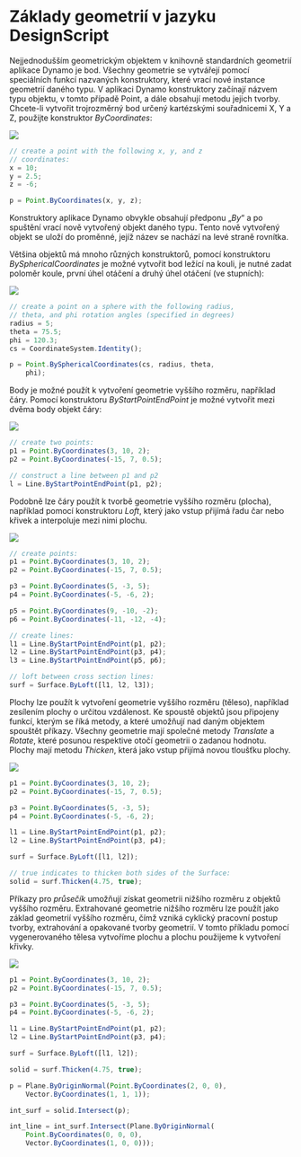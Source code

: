 # Základy geometrií v jazyku DesignScript

Nejjednodušším geometrickým objektem v knihovně standardních geometrií aplikace Dynamo je bod. Všechny geometrie se vytvářejí pomocí speciálních funkcí nazvaných konstruktory, které vrací nové instance geometrií daného typu. V aplikaci Dynamo konstruktory začínají názvem typu objektu, v tomto případě Point, a dále obsahují metodu jejich tvorby. Chcete-li vytvořit trojrozměrný bod určený kartézskými souřadnicemi X, Y a Z, použijte konstruktor *ByCoordinates*:

![](images/12-1/GeometryBasics_01.png)

```js
// create a point with the following x, y, and z
// coordinates:
x = 10;
y = 2.5;
z = -6;

p = Point.ByCoordinates(x, y, z);
```

Konstruktory aplikace Dynamo obvykle obsahují předponu „*By*“ a po spuštění vrací nově vytvořený objekt daného typu. Tento nově vytvořený objekt se uloží do proměnné, jejíž název se nachází na levé straně rovnítka.

Většina objektů má mnoho různých konstruktorů, pomocí konstruktoru *BySphericalCoordinates* je možné vytvořit bod ležící na kouli, je nutné zadat poloměr koule, první úhel otáčení a druhý úhel otáčení (ve stupních):

![](images/12-1/GeometryBasics_02.png)

```js
// create a point on a sphere with the following radius,
// theta, and phi rotation angles (specified in degrees)
radius = 5;
theta = 75.5;
phi = 120.3;
cs = CoordinateSystem.Identity();

p = Point.BySphericalCoordinates(cs, radius, theta,
    phi);
```

Body je možné použít k vytvoření geometrie vyššího rozměru, například čáry. Pomocí konstruktoru *ByStartPointEndPoint* je možné vytvořit mezi dvěma body objekt čáry:

![](images/12-1/GeometryBasics_03.png)

```js
// create two points:
p1 = Point.ByCoordinates(3, 10, 2);
p2 = Point.ByCoordinates(-15, 7, 0.5);

// construct a line between p1 and p2
l = Line.ByStartPointEndPoint(p1, p2);
```

Podobně lze čáry použít k tvorbě geometrie vyššího rozměru (plocha), například pomocí konstruktoru *Loft*, který jako vstup přijímá řadu čar nebo křivek a interpoluje mezi nimi plochu.

![](images/12-1/GeometryBasics_04.png)

```js
// create points:
p1 = Point.ByCoordinates(3, 10, 2);
p2 = Point.ByCoordinates(-15, 7, 0.5);

p3 = Point.ByCoordinates(5, -3, 5);
p4 = Point.ByCoordinates(-5, -6, 2);

p5 = Point.ByCoordinates(9, -10, -2);
p6 = Point.ByCoordinates(-11, -12, -4);

// create lines:
l1 = Line.ByStartPointEndPoint(p1, p2);
l2 = Line.ByStartPointEndPoint(p3, p4);
l3 = Line.ByStartPointEndPoint(p5, p6);

// loft between cross section lines:
surf = Surface.ByLoft([l1, l2, l3]);
```

Plochy lze použít k vytvoření geometrie vyššího rozměru (těleso), například zesílením plochy o určitou vzdálenost. Ke spoustě objektů jsou připojeny funkcí, kterým se říká metody, a které umožňují nad daným objektem spouštět příkazy. Všechny geometrie mají společné metody *Translate* a *Rotate*, které posunou respektive otočí geometrii o zadanou hodnotu. Plochy mají metodu *Thicken*, která jako vstup přijímá novou tloušťku plochy.

![](images/12-1/GeometryBasics_05.png)

```js
p1 = Point.ByCoordinates(3, 10, 2);
p2 = Point.ByCoordinates(-15, 7, 0.5);

p3 = Point.ByCoordinates(5, -3, 5);
p4 = Point.ByCoordinates(-5, -6, 2);

l1 = Line.ByStartPointEndPoint(p1, p2);
l2 = Line.ByStartPointEndPoint(p3, p4);

surf = Surface.ByLoft([l1, l2]);

// true indicates to thicken both sides of the Surface:
solid = surf.Thicken(4.75, true);
```

Příkazy pro *průsečík* umožňují získat geometrii nižšího rozměru z objektů vyššího rozměru. Extrahované geometrie nižšího rozměru lze použít jako základ geometrií vyššího rozměru, čímž vzniká cyklický pracovní postup tvorby, extrahování a opakované tvorby geometrií. V tomto příkladu pomocí vygenerovaného tělesa vytvoříme plochu a plochu použijeme k vytvoření křivky.

![](images/12-1/GeometryBasics_06.png)

```js
p1 = Point.ByCoordinates(3, 10, 2);
p2 = Point.ByCoordinates(-15, 7, 0.5);

p3 = Point.ByCoordinates(5, -3, 5);
p4 = Point.ByCoordinates(-5, -6, 2);

l1 = Line.ByStartPointEndPoint(p1, p2);
l2 = Line.ByStartPointEndPoint(p3, p4);

surf = Surface.ByLoft([l1, l2]);

solid = surf.Thicken(4.75, true);

p = Plane.ByOriginNormal(Point.ByCoordinates(2, 0, 0),
    Vector.ByCoordinates(1, 1, 1));

int_surf = solid.Intersect(p);

int_line = int_surf.Intersect(Plane.ByOriginNormal(
    Point.ByCoordinates(0, 0, 0),
    Vector.ByCoordinates(1, 0, 0)));
```


